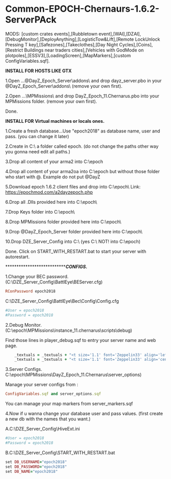 # Common-EPOCH-Chernaurs-1.6.2-ServerPAck

MODS: 
[custom crates events],[Rubbletown event],[WAI],[DZAI],[DebugMonitor],[DeployAnything],[LogisticTow&Lift],[Remote LockUnlock Pressing T key],[Safezones],[Takeclothes],[Day Night Cycles],[Coins],[Restrict Buildings near traders cities],[Vehicles with GodMode on plotpoles],[ESSV3],[LoadingScreen],[MapMarkers],[custom ConfigVariables.sqf].

**INSTALL FOR HOSTS LIKE GTX** 

1.Open ...\@DayZ_Epoch_Server\addons\ and drop dayz_server.pbo in your \@DayZ_Epoch_Server\addons\  (remove your own first).

2.Open ...\MPMissions\ and drop DayZ_Epoch_11.Chernarus.pbo into your MPMissions folder. (remove your own first).

Done.

**INSTALL FOR Virtual machines or locals ones.** 

1.Create a fresh database...Use "epoch2018" as database name, user and pass. (you can change it later)

2.Create in C:\ a folder called epoch. (do not change the paths other way you gonna need edit all paths.)

3.Drop all content of your arma2 into C:\epoch

4.Drop all content of your arma2oa into C:\epoch  but without those folder who start with @. Example do not put @DayZ

5.Download epoch 1.6.2 client files and drop into C:\epoch\   Link: https://epochmod.com/a2dayzepoch.php

6.Drop all .Dlls provided here into C:\epoch\

7.Drop Keys folder into C:\epoch\

8.Drop MPMissions folder provided here into C:\epoch\

9.Drop @DayZ_Epoch_Server folder provided here into C:\epoch\

10.Drop DZE_Server_Config into C:\   (yes C:\ NOT! into C:\epoch\)

Done. Click on START_WITH_RESTART.bat to start your server with autorestart.






******************************CONFIGS.***

1.Change your BEC password. (C:\DZE_Server_Config\BattlEye\BEServer.cfg)
```ruby
RConPassword epoch2018
```
C:\DZE_Server_Config\BattlEye\Bec\Config\Config.cfg
```ruby
#User = epoch2018
#Password = epoch2018
```


2.Debug Monitor. (C:\epoch\MPMissions\instance_11.chernarus\scripts\debug\)

Find those lines in player_debug.sqf to entry your server name and web page.
```ruby
	_textuals = _textuals + "<t size='1.1' font='Zeppelin33' align='left' color='#FFCC00'>ServerName</t><br/><br/>";
	_textuals = _textuals + "<t size='1.1' font='Zeppelin33' align='center' color='#FFCC00'>Discord</t><br/>";
```
3.Server Configs. C:\epoch\MPMissions\DayZ_Epoch_11.Chernarus\server_options\)

Manage your server configs from :
```ruby
ConfigVariables.sqf and server_options.sqf
```
You can manage your map markers from server_markers.sqf


4.Now if u wanna change your database user and pass values. (first create a new db with the names that you want.)

A.C:\DZE_Server_Config\HiveExt.ini
```ruby
#User = epoch2018
#Password = epoch2018
```

B.C:\DZE_Server_Config\START_WITH_RESTART.bat
```ruby
set DB_USERNAME="epoch2018"
set DB_PASSWORD="epoch2018"
set DB_NAME="epoch2018"
```
